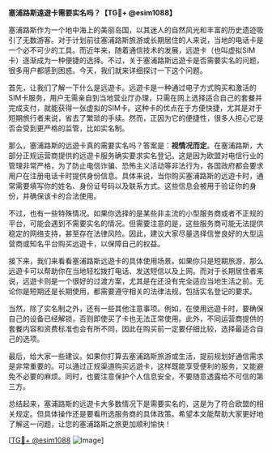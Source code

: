 **塞浦路斯遠遊卡需要实名吗？【TG💪+ @esim1088】**

塞浦路斯作为一个地中海上的美丽岛国，以其迷人的自然风光和丰富的历史遗迹吸引了无数游客。对于计划前往塞浦路斯旅游或长期居住的人来说，当地的电话卡是一个必不可少的工具。而近年来，随着通信技术的发展，远遊卡（也叫虚拟SIM卡）逐渐成为一种便捷的选择。不过，关于塞浦路斯远遊卡是否需要实名的问题，很多用户都感到困惑。今天，我们就来详细探讨一下这个问题。

首先，让我们了解一下什么是远遊卡。远遊卡是一种通过电子方式购买和激活的SIM卡服务，用户无需亲自到当地营业厅办理，只需在网上选择适合自己的套餐并完成支付，就能获得一张虚拟的SIM卡。这种卡的优点在于方便快捷，尤其是对于短期旅行者来说，省去了繁琐的手续。然而，正因为它的便捷性，很多人担心它是否会受到更严格的监管，比如实名制。

那么，塞浦路斯的远遊卡真的需要实名吗？答案是：**视情况而定**。在塞浦路斯，大部分正规运营商提供的远遊卡服务确实要求实名登记。这是因为欧盟对电信行业的管理非常严格，为了防止电信诈骗、恐怖主义活动等非法行为，各国政府都会要求用户在注册电话卡时提供身份信息。具体来说，当你购买塞浦路斯的远遊卡时，通常需要填写你的姓名、身份证号码以及联系方式。这些信息会被用于验证你的身份，并确保该卡的合法使用。

不过，也有一些特殊情况。如果你选择的是某些非主流的小型服务商或者不正规的平台，可能会遇到不需要实名的情况。但需要注意的是，这些服务商可能无法提供稳定的网络支持，甚至存在法律风险。因此，建议大家尽量选择信誉良好的大型运营商或知名平台购买远遊卡，以保障自己的权益。

接下来，我们来看看塞浦路斯远遊卡的具体使用场景。如果你只是短期旅游，那么远遊卡可以帮助你在当地轻松拨打电话、发送短信以及上网。而对于长期居住者来说，远遊卡则是一个很好的过渡方案，尤其是在还没有完全适应当地生活之前。无论你是短期还是长期使用，都需要遵守相关的法律法规，包括实名登记的要求。

当然，除了实名制之外，还有一些其他注意事项。例如，在使用远遊卡时，要确保自己的设备已经解锁，否则即使买了卡也无法正常使用。此外，不同运营商提供的套餐内容和资费标准也会有所不同，因此在购买前一定要仔细比较，选择最适合自己的选项。

最后，给大家一些建议。如果你打算去塞浦路斯旅游或生活，提前规划好通信需求是非常重要的。可以通过正规渠道购买远遊卡，这样既能享受便利的服务，又能避免不必要的麻烦。同时，也要注意保护个人信息安全，不要随意透露给不可信的第三方。

总结起来，塞浦路斯的远遊卡大多数情况下是需要实名的，这是为了符合欧盟的相关规定。但具体操作还是要看所选服务商的具体政策。希望本文能帮助大家更好地了解这一问题，让您的塞浦路斯之旅更加顺利愉快！

[[TG💪+ @esim1088](https://t.me/s/esim1088) ![Image](https://i.postimg.cc/4NQfJmqS/Snipaste-2025-05-13-00-14-12.png)]